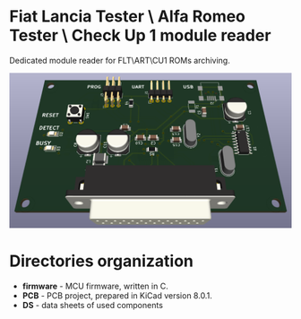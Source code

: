 # Fiat Lancia Tester \ Alfa Romeo Tester \ Check Up 1 module reader

Dedicated module reader for FLT\ART\CU1 ROMs archiving.

![Preview](PCB/PREVIEW.png)

# Directories organization

- **firmware** - MCU firmware, written in C.
- **PCB** - PCB project, prepared in KiCad version 8.0.1.
- **DS** - data sheets of used components
